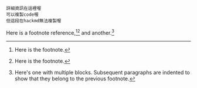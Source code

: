 ```
詳細資訊在這裡喔
可以複製code喔
但這段在hackmd無法複製喔
```


Here is a footnote reference,[^1][^2] and another.[^longnote]

[^1]: Here is the footnote.
[^2]: Here is the footnote.
[^longnote]: Here's one with multiple blocks.
    Subsequent paragraphs are indented to show that they
belong to the previous footnote.
